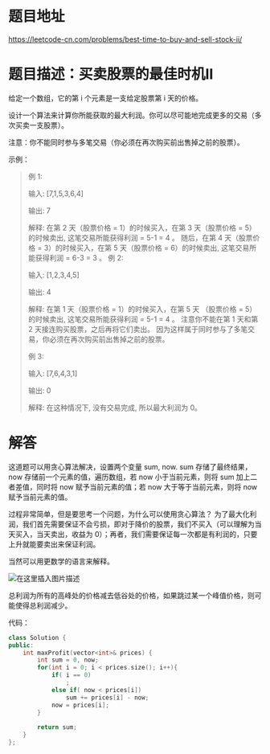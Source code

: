 # 题目地址

https://leetcode-cn.com/problems/best-time-to-buy-and-sell-stock-ii/

# 题目描述：买卖股票的最佳时机II
给定一个数组，它的第 i 个元素是一支给定股票第 i 天的价格。

设计一个算法来计算你所能获取的最大利润。你可以尽可能地完成更多的交易（多次买卖一支股票）。

注意：你不能同时参与多笔交易（你必须在再次购买前出售掉之前的股票）。

示例：
>例 1:
>
>输入: [7,1,5,3,6,4]
>
>输出: 7
>
>解释: 在第 2 天（股票价格 = 1）的时候买入，在第 3 天（股票价格 = 5）的时候卖出, 这笔交易所能获得利润 = 5-1 = 4 。   随后，在第 4 天（股票价格 = 3）的时候买入，在第 5 天（股票价格 = 6）的时候卖出, 这笔交易所能获得利润 = 6-3 = 3 。
>例 2:
>
>输入: [1,2,3,4,5]
>
>输出: 4
>
>解释: 在第 1 天（股票价格 = 1）的时候买入，在第 5 天 （股票价格 = 5）的时候卖出, 这笔交易所能获得利润 = 5-1 = 4 。 注意你不能在第 1 天和第 2 天接连购买股票，之后再将它们卖出。     因为这样属于同时参与了多笔交易，你必须在再次购买前出售掉之前的股票。
>     
>例 3:
>
>输入: [7,6,4,3,1]
>
>输出: 0
>
>解释: 在这种情况下, 没有交易完成, 所以最大利润为 0。


# 解答
这道题可以用贪心算法解决，设置两个变量 sum, now. sum 存储了最终结果，now 存储前一个元素的值，遍历数组，若 now 小于当前元素，则将 sum 加上二者差值，同时将 now 赋予当前元素的值；若 now 大于等于当前元素，则将 now 赋予当前元素的值。

过程非常简单，但是要思考一个问题，为什么可以使用贪心算法？
为了最大化利润，我们首先需要保证不会亏损，即对于降价的股票，我们不买入（可以理解为当天买入，当天卖出，收益为 0）；再者，我们需要保证每一次都是有利润的，只要上升就能要卖出来保证利润。

当然可以用更数学的语言来解释。

![在这里插入图片描述](https://img-blog.csdnimg.cn/20191006164857186.png)

总利润为所有的高峰处的价格减去低谷处的价格，如果跳过某一个峰值价格，则可能使得总利润减少。

代码：
```cpp
class Solution {
public:
    int maxProfit(vector<int>& prices) {
        int sum = 0, now;
        for(int i = 0; i < prices.size(); i++){
            if( i == 0)
                ;
            else if( now < prices[i])
                sum += prices[i] - now;
            now = prices[i];
        }
            
        return sum;
    }
};
```
